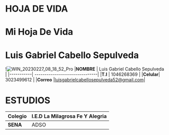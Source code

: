 # HOJA DE VIDA
# Mi Hoja De Vida
# Luis Gabriel Cabello Sepulveda
!![WIN_20230227_08_18_52_Pro](https://user-images.githubusercontent.com/126477025/221584462-9656196c-b877-427f-bb07-5f3605a5f967.jpg)
|**NOMBRE** | Luis Gabriel Cabello Sepulveda |
|-----------| -------------------------------|
|**T.I**    | 1046268369                     |
|**Celular**| 3023499612                     |
|**Correo** |luisgabrielcabellosepulveda52@gmail.com|
# ESTUDIOS
|**Colegio**| I.E.D La Milagrosa Fe Y Alegria|
|-----------|--------------------------------|
| **SENA**  | ADSO                           |
